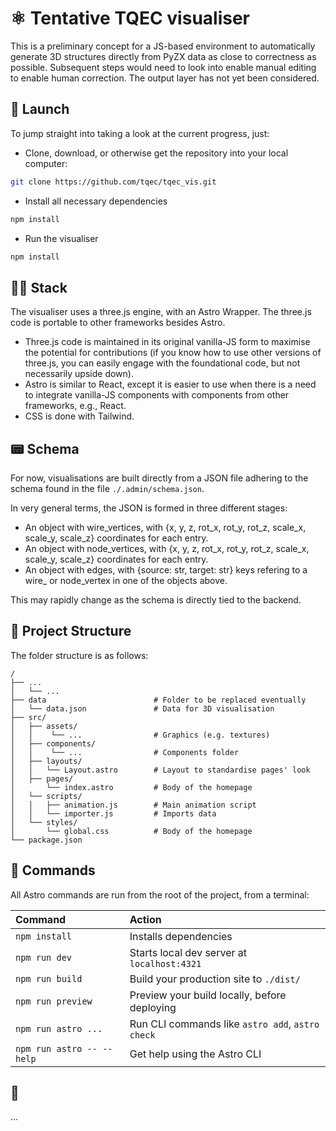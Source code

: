 # ⚛️ Tentative TQEC visualiser
This is a preliminary concept for a JS-based environment to automatically generate 3D structures directly from PyZX data as close to correctness as possible. Subsequent steps would need to look into enable manual editing to enable human correction. The output layer has not yet been considered.

## 🚀 Launch
To jump straight into taking a look at the current progress, just:
- Clone, download, or otherwise get the repository into your local computer:
```sh
git clone https://github.com/tqec/tqec_vis.git
```
- Install all necessary dependencies
```sh
npm install
```
- Run the visualiser
```sh
npm install
```

## 🧑‍🚀 Stack
The visualiser uses a three.js engine, with an Astro Wrapper. The three.js code is portable to other frameworks besides Astro.
- Three.js code is maintained in its original vanilla-JS form to maximise the potential for contributions (if you know how to use other versions of three.js, you can easily engage with the foundational code, but not necessarily upside down).
- Astro is similar to React, except it is easier to use when there is a need to integrate vanilla-JS components with components from other frameworks, e.g., React.
- CSS is done with Tailwind.

## 📟 Schema
For now, visualisations are built directly from a JSON file adhering to the schema found in the file `./.admin/schema.json`.

In very general terms, the JSON is formed in three different stages:
- An object with wire_vertices, with {x, y, z, rot_x, rot_y, rot_z, scale_x, scale_y, scale_z} coordinates for each entry.
- An object with node_vertices, with {x, y, z, rot_x, rot_y, rot_z, scale_x, scale_y, scale_z} coordinates for each entry.
- An object with edges, with {source: str, target: str} keys refering to a wire_ or node_vertex in one of the objects above.

This may rapidly change as the schema is directly tied to the backend. 

## 🚀 Project Structure
The folder structure is as follows:

```text
/
├── ...
│   └── ... 
├── data                        # Folder to be replaced eventually
│   └── data.json               # Data for 3D visualisation
├── src/
│   ├── assets/
│   │    └── ...                # Graphics (e.g. textures)
│   ├── components/
│   │    └── ...                # Components folder
│   ├── layouts/
│   │   └── Layout.astro        # Layout to standardise pages' look
│   ├── pages/
│       └── index.astro         # Body of the homepage
│   └── scripts/
│   │   ├── animation.js        # Main animation script
│   │   └── importer.js         # Imports data
│   └── styles/
│       └── global.css          # Body of the homepage
└── package.json
```

## 🧞 Commands
All Astro commands are run from the root of the project, from a terminal:

| Command                   | Action                                           |
| :------------------------ | :----------------------------------------------- |
| `npm install`             | Installs dependencies                            |
| `npm run dev`             | Starts local dev server at `localhost:4321`      |
| `npm run build`           | Build your production site to `./dist/`          |
| `npm run preview`         | Preview your build locally, before deploying     |
| `npm run astro ...`       | Run CLI commands like `astro add`, `astro check` |
| `npm run astro -- --help` | Get help using the Astro CLI                     |

## 👀 
...
